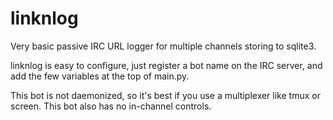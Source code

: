 linknlog
========

Very basic passive IRC URL logger for multiple channels storing to sqlite3.

linknlog is easy to configure, just register a bot name on the IRC server, and add the few variables at the top of main.py.

This bot is not daemonized, so it's best if you use a multiplexer like tmux or screen. This bot also has no in-channel controls.
